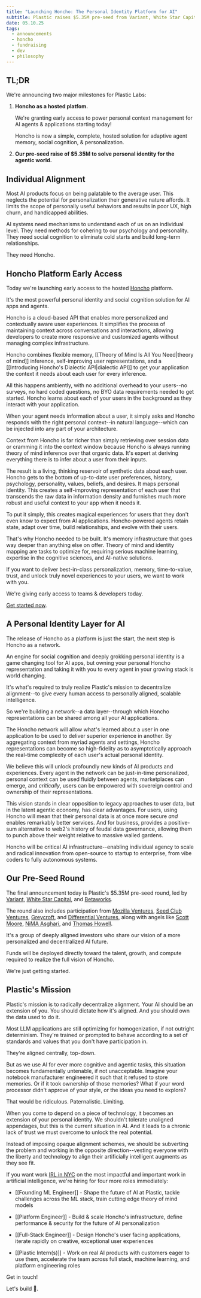 ```yaml
---
title: "Launching Honcho: The Personal Identity Platform for AI"
subtitle: Plastic raises $5.35M pre-seed from Variant, White Star Capital, & Betaworks to build critical AI infrastructure
date: 05.10.25
tags:
  - announcements
  - honcho
  - fundraising
  - dev
  - philosophy
---
```

## TL;DR

We're announcing two major milestones for Plastic Labs:

1. **Honcho as a hosted platfom.** 

	We're granting early access to power personal context management for AI agents & applications starting today!
	
	Honcho is now a simple, complete, hosted solution for adaptive agent memory, social cognition, & personalization.

2. **Our pre-seed raise of $5.35M to solve personal identity for the agentic world.**

## Individual Alignment

Most AI products focus on being palatable to the average user. This neglects the potential for personalization their generative nature affords. It limits the scope of personally useful behaviors and results in poor UX, high churn, and handicapped abilities.

AI systems need mechanisms to understand each of us on an individual level. They need methods for cohering to our psychology and personality. They need social cognition to eliminate cold starts and build long-term relationships.

They need Honcho.

## Honcho Platform Early Access

Today we're launching early access to the hosted [Honcho](https://honcho.dev) platform.

It's the most powerful personal identity and social cognition solution for AI apps and agents.

Honcho is a cloud-based API that enables more personalized and contextually aware user experiences. It simplifies the process of maintaining context across conversations and interactions, allowing developers to create more responsive and customized agents without managing complex infrastructure.

Honcho combines flexible memory, [[Theory of Mind Is All You Need|theory of mind]] inference, self-improving user representations, and a [[Introducing Honcho's Dialectic API|dialectic API]] to get your application the context it needs about each user for every inference.

All this happens ambiently, with no additional overhead to your users--no surveys, no hard coded questions, no BYO data requirements needed to get started. Honcho learns about each of your users in the background as they interact with your application.

When your agent needs information about a user, it simply asks and Honcho responds with the right personal context--in natural language--which can be injected into any part of your architecture.

Context from Honcho is far richer than simply retrieving over session data or cramming it into the context window because Honcho is always running theory of mind inference over that organic data. It's expert at deriving everything there is to infer about a user from their inputs.

The result is a living, thinking reservoir of synthetic data about each user. Honcho gets to the bottom of up-to-date user preferences, history, psychology, personality, values, beliefs, and desires. It maps personal identity. This creates a self-improving representation of each user that transcends the raw data in information density and furnishes much more robust and useful context to your app when it needs it.

To put it simply, this creates magical experiences for users that they don't even know to expect from AI applications. Honcho-powered agents retain state, adapt over time, build relationships, and evolve with their users.

That's why Honcho needed to be built. It's memory infrastructure that goes way deeper than anything else on offer. Theory of mind and identity mapping are tasks to optimize for, requiring serious machine learning, expertise in the cognitive sciences, and AI-native solutions.

If you want to deliver best-in-class personalization, memory, time-to-value, trust, and unlock truly novel experiences to your users, we want to work with you. 

We're giving early access to teams & developers today.

[Get started now](https://honcho.dev).

## A Personal Identity Layer for AI

The release of Honcho as a platform is just the start, the next step is Honcho as a network.

An engine for social cognition and deeply grokking personal identity is a game changing tool for AI apps, but owning your personal Honcho representation and taking it with you to every agent in your growing stack is world changing.

It's what's required to truly realize Plastic's mission to decentralize alignment--to give every human access to personally aligned, scalable intelligence.

So we're building a network--a data layer--through which Honcho representations can be shared among all your AI applications.

The Honcho network will allow what's learned about a user in one application to be used to deliver superior experience in another. By aggregating context from myriad agents and settings, Honcho representations can become so high-fidelity as to asymptotically approach the real-time complexity of each user's actual personal identity. 

We believe this will unlock profoundly new kinds of AI products and experiences. Every agent in the network can be just-in-time personalized, personal context can be used fluidly between agents, marketplaces can emerge, and *critically*, users can be empowered with sovereign control and ownership of their representations.

This vision stands in clear opposition to legacy approaches to user data, but in the latent agentic economy, has clear advantages. For users, using Honcho will mean that their personal data is at once more secure *and* enables remarkably better services. And for business, provides a positive-sum alternative to web2's history of feudal data governance, allowing them to punch above their weight relative to massive walled gardens.

Honcho will be critical AI infrastructure--enabling individual agency to scale and radical innovation from open-source to startup to enterprise, from vibe coders to fully autonomous systems.

## Our Pre-Seed Round

The final announcement today is Plastic's $5.35M pre-seed round, led by [Variant](https://variant.fund/), [White Star Capital](https://whitestarcapital.com/), and [Betaworks](https://www.betaworks.com/).

The round also includes participation from [Mozilla Ventures](https://mozilla.vc/), [Seed Club Ventures](https://www.seedclub.xyz/getfunded/ventures), [Greycroft](https://www.greycroft.com/), and [Differential Ventures](https://www.differential.vc/), along with angels like [Scott Moore](https://x.com/notscottmoore), [NiMA Asghari](https://x.com/ywayisaway), and [Thomas Howell](https://x.com/seethomasowl).

It's a group of deeply aligned investors who share our vision of a more personalized and decentralized AI future.

Funds will be deployed directly toward the talent, growth, and compute required to realize the full vision of Honcho.

We're just getting started.

## Plastic's Mission

Plastic's mission is to radically decentralize alignment. Your AI should be an extension of you. You should dictate how it's aligned. And you should own the data used to do it.

Most LLM applications are still optimizing for homogenization, if not outright determinism. They're trained or prompted to behave according to a set of standards and values that you don't have participation in. 

They're aligned centrally, top-down.

But as we use AI for ever more cognitive and agentic tasks, this situation becomes fundamentally untenable, if not unacceptable. Imagine your notebook manufacturer engineered it such that it refused to store memories. Or if it took ownership of those memories? What if your word processor didn't approve of your style, or the ideas you need to explore?

That would be ridiculous. Paternalistic. Limiting.

When you come to depend on a piece of technology, it becomes an extension of your personal identity. We shouldn't tolerate unaligned appendages, but this is the current situation in AI. And it leads to a chronic lack of trust we must overcome to unlock the real potential.

Instead of imposing opaque alignment schemes, we should be subverting the problem and working in the opposite direction--vesting everyone with the liberty and technology to align their artificially intelligent augments as they see fit.

If you want work [IRL in NYC](https://www.therefineryatdomino.com/) on the most impactful and important work in artificial intelligence, we're hiring for four more roles immediately:

- [[Founding ML Engineer]] - Shape the future of AI at Plastic, tackle challenges across the ML stack, train cutting edge theory of mind models

- [[Platform Engineer]] - Build & scale Honcho's infrastructure, define performance & security for the future of AI personalization

- [[Full-Stack Engineer]] - Design Honcho's user facing applications, iterate rapidly on creative, exceptional user experiences

- [[Plastic Intern(s)]] - Work on real AI products with customers eager to use them, accelerate the team across full stack, machine learning, and platform engineering roles

Get in touch! 

Let's build 🥽.